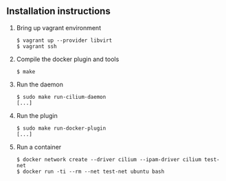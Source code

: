 
## Installation instructions

1. Bring up vagrant environment

   ```
   $ vagrant up --provider libvirt
   $ vagrant ssh
   ```

2. Compile the docker plugin and tools

   ```
   $ make
   ```

3. Run the daemon

   ```
   $ sudo make run-cilium-daemon
   [...]
   ```

4. Run the plugin

   ```
   $ sudo make run-docker-plugin
   [...]
   ```

5. Run a container

   ```
   $ docker network create --driver cilium --ipam-driver cilium test-net
   $ docker run -ti --rm --net test-net ubuntu bash
   ```
